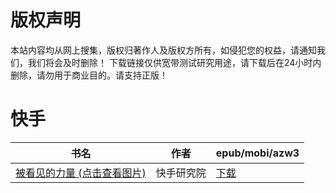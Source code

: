 # 版权声明

本站内容均从网上搜集，版权归著作人及版权方所有，如侵犯您的权益，请通知我们，我们将会及时删除！ 下载链接仅供宽带测试研究用途，请下载后在24小时内删除，请勿用于商业目的。请支持正版！

# 快手

| 书名 | 作者 | epub/mobi/azw3 |
| --- | --- | --- |
| [被看见的力量 (点击查看图片)](https://www.dushupai.com/attachment/2024/06/10/0914bfe741e88838.jpg) | 快手研究院 | [下载](https://url89.ctfile.com/f/31084289-1357001092-9126ac?p=8866) |
